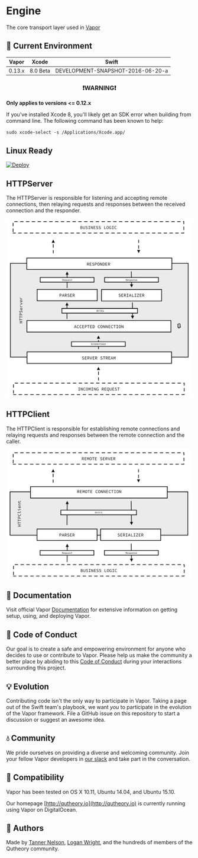 # Engine

The core transport layer used in [Vapor](https://github.com/qutheory/github)

## 🚦 Current Environment

| Vapor | Xcode | Swift |
|:-:|:-:|:-:|
|0.13.x|8.0 Beta|DEVELOPMENT-SNAPSHOT-2016-06-20-a|

<h3 align="center">❗️<b>WARNING</b>❗️</h3>

<b>Only applies to versions <= 0.12.x</b>

If you've installed Xcode 8, you'll likely get an SDK error when building from command line. The following command has been known to help:

```
sudo xcode-select -s /Applications/Xcode.app/
```

## Linux Ready

[![Deploy](https://www.herokucdn.com/deploy/button.svg)](https://heroku.com/deploy)

## HTTPServer

The HTTPServer is responsible for listening and accepting remote connections, then relaying requests and responses between the received connection and the responder.

![](/Resources/Diagrams/HTTPServerDiagram.png)

## HTTPClient

The HTTPClient is responsible for establishing remote connections and relaying requests and responses between the remote connection and the caller.

![](/Resources/Diagrams/HTTPClientDiagram.png)

## 📖 Documentation

Visit official Vapor [Documentation](http://docs.qutheory.io) for extensive information on getting setup, using, and deploying Vapor.

## 💙 Code of Conduct

Our goal is to create a safe and empowering environment for anyone who decides to use or contribute to Vapor. Please help us make the community a better place by abiding to this [Code of Conduct](https://github.com/qutheory/vapor/blob/master/CODE_OF_CONDUCT.md) during your interactions surrounding this project.

## 💡 Evolution

Contributing code isn't the only way to participate in Vapor. Taking a page out of the Swift team's playbook, we want _you_ to participate in the evolution of the Vapor framework. File a GitHub issue on this repository to start a discussion or suggest an awesome idea.

## 💧 Community

We pride ourselves on providing a diverse and welcoming community. Join your fellow Vapor developers in [our slack](slack.qutheory.io) and take part in the conversation.

## 🔧 Compatibility

Vapor has been tested on OS X 10.11, Ubuntu 14.04, and Ubuntu 15.10.

Our homepage [http://qutheory.io](http://qutheory.io) is currently running using Vapor on DigitalOcean.

## 👥 Authors

Made by [Tanner Nelson](https://twitter.com/tanner0101), [Logan Wright](https://twitter.com/logmaestro), and the hundreds of members of the Qutheory community.
